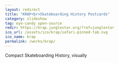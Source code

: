 ```yaml
---
layout: redirect
title: "KRAP<br>Skateboarding History Postcards"
category: slideshow
tag: eye-candy open-source
redir: https://krap.junglestar.org/?ref=junglestar
ico_url: /assets/ico/krap/safari-pinned-tab.svg
ico_name: krap
permalink: /works/krap/
---
```


Compact Skateboarding History, visually
